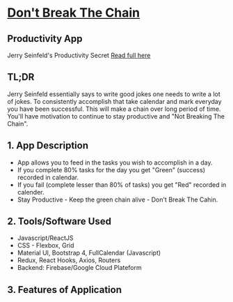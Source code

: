 # [Don't Break The Chain](https://dbtc-74557.web.app/)
## Productivity App

Jerry Seinfeld's Productivity Secret [Read full here](https://lifehacker.com/jerry-seinfelds-productivity-secret-281626)

## TL;DR
Jerry Seinfeld essentially says to write good jokes one needs to write a lot of jokes. To consistently accomplish that take calendar and mark everyday you have been successful. This will make a chain over long period of time. You'll have motivation to continue to stay productive and "Not Breaking The Chain".

## 1. App Description
  - App allows you to feed in the tasks you wish to accomplish in a day.
  - If you complete 80% tasks for the day you get "Green" (success) recorded in calendar.
  - If you fail (complete lesser than 80% of tasks) you get "Red" recorded in calender.
  - Stay Productive - Keep the green chain alive - Don't Break The Cahin.
  
## 2. Tools/Software Used
  - Javascript/ReactJS
  - CSS - Flexbox, Grid
  - Material UI, Bootstrap 4, FullCalendar (Javascript)
  - Redux, React Hooks, Axios, Routers
  - Backend: Firebase/Google Cloud Plateform
  
## 3. Features of Application
  
  
  
